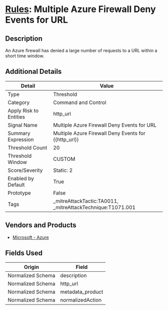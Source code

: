 # [Rules](README.md): Multiple Azure Firewall Deny Events for URL

## Description
An Azure firewall has denied a large number of requests to a URL within a short time window.

## Additional Details
|Detail|Value|
|----|----|
|Type|Threshold|
|Category|Command and Control|
|Apply Risk to Entities|http_url|
|Signal Name|Multiple Azure Firewall Deny Events for URL|
|Summary Expression|Multiple Azure Firewall Deny Events for {{http_url}}|
|Threshold Count|20|
|Threshold Window|CUSTOM|
|Score/Severity|Static: 2|
|Enabled by Default|True|
|Prototype|False|
|Tags|_mitreAttackTactic:TA0011, _mitreAttackTechnique:T1071.001|
## Vendors and Products
- [Microsoft - Azure](../products/a1225af5-e778-4068-a9a2-47da93d1ff24.md)


## Fields Used

|Origin|Field|
|----|----|
|Normalized Schema|description|
|Normalized Schema|http_url|
|Normalized Schema|metadata_product|
|Normalized Schema|normalizedAction|



